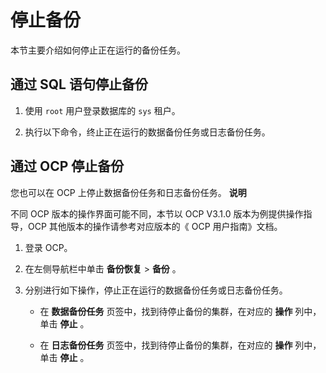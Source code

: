 停止备份 
=========================

本节主要介绍如何停止正在运行的备份任务。

通过 SQL 语句停止备份 
----------------------------------

1. 使用 `root` 用户登录数据库的 `sys` 租户。

   

2. 执行以下命令，终止正在运行的数据备份任务或日志备份任务。

   




通过 OCP 停止备份 
--------------------------------

您也可以在 OCP 上停止数据备份任务和日志备份任务。
**说明**



不同 OCP 版本的操作界面可能不同，本节以 OCP V3.1.0 版本为例提供操作指导，OCP 其他版本的操作请参考对应版本的《 OCP 用户指南》文档。

1. 登录 OCP。

   

2. 在左侧导航栏中单击 **备份恢复** \> **备份** 。

   

3. 分别进行如下操作，停止正在运行的数据备份任务或日志备份任务。

   * 在 **数据备份任务** 页签中，找到待停止备份的集群，在对应的 **操作** 列中，单击 **停止** 。

     
   
   * 在 **日志备份任务** 页签中，找到待停止备份的集群，在对应的 **操作** 列中，单击 **停止** 。

     
   

   



